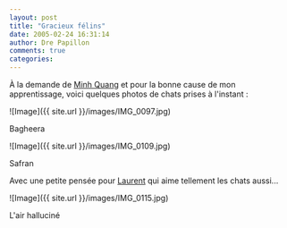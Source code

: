 ```yaml
---
layout: post
title: "Gracieux félins"
date: 2005-02-24 16:31:14
author: Dre Papillon
comments: true
categories: 
---
```



À la demande de [Minh Quang](http://www.yvonet.com) et pour la bonne cause de mon apprentissage, voici quelques photos de chats prises à l'instant :

![Image]({{ site.url }}/images/IMG_0097.jpg)
<div class="photoattrib">Bagheera</div>



![Image]({{ site.url }}/images/IMG_0109.jpg)
<div class="photoattrib">Safran</div>



Avec une petite pensée pour [Laurent](http://embruns.net) qui aime tellement les chats aussi...

![Image]({{ site.url }}/images/IMG_0115.jpg)
<div class="photoattrib">L'air halluciné</div>

